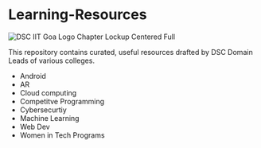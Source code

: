 # Learning-Resources

![DSC IIT Goa Logo Chapter Lockup Centered Full](https://user-images.githubusercontent.com/73928744/180192865-00720569-3ab8-4c00-bca0-2ce1b17f332f.png)

This repository contains curated, useful resources drafted by DSC Domain Leads of various colleges.

- Android
- AR
- Cloud computing
- Competitve Programming
- Cybersecurtiy
- Machine Learning
- Web Dev
- Women in Tech Programs
